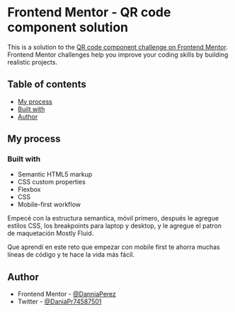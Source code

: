# Frontend Mentor - QR code component solution

This is a solution to the [QR code component challenge on Frontend Mentor](https://www.frontendmentor.io/challenges/qr-code-component-iux_sIO_H). Frontend Mentor challenges help you improve your coding skills by building realistic projects. 

## Table of contents

  - [My process](#my-process)
  - [Built with](#built-with)
  - [Author](#author)

## My process

### Built with

- Semantic HTML5 markup
- CSS custom properties
- Flexbox
- CSS 
- Mobile-first workflow

Empecé con la estructura semantica, móvil primero, después le agregue estilos CSS, los breakpoints para laptop y desktop, y le agregue el patron de maquetación Mostly Fluid.

Que aprendí en este reto que empezar con mobile first te ahorra muchas líneas de código y te hace la vida más fácil.

## Author

- Frontend Mentor - [@DanniaPerez](frontendmentor.io/profile/DanniaPerez)
- Twitter - [@DaniaPr74587501](https://twitter.com/DaniaPr74587501)

